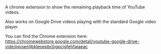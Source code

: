 A chrome extension to show the remaining playback time of YouTube videos.

Also works on Google Drive videos playing with the standard Google video player.

You can find the Chrome extension here: 
https://chromewebstore.google.com/detail/youtube-google-drive-vide/ppnamljbkleoepbcbgpcigfehfajaeac
